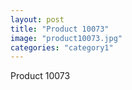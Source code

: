 ```yaml
---
layout: post
title: "Product 10073"
image: "product10073.jpg"
categories: "category1"
---
```

Product 10073
